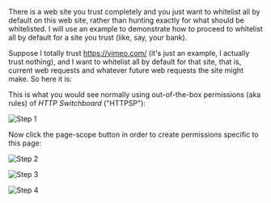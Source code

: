 There is a web site you trust completely and you just want to whitelist all by default on
this web site, rather than hunting exactly for what should be whitelisted. I will use an
example to demonstrate how to proceed to whitelist all by default for a site you trust (like,
say, your bank).

Suppose I totally trust <https://vimeo.com/> (it's just an example, I actually trust nothing), and
I want to whitelist all by default for that site, that is, current web requests and whatever
future web requests the site might make. So here it is:

This is what you would see normally using out-of-the-box permissions (aka rules) of *HTTP Switchboard* ("HTTPSP"):

![Step 1](https://raw.github.com/gorhill/httpswitchboard/master/doc/img/quicktour-003-a.png)

Now click the page-scope button in order to create permissions specific to this page:

![Step 2](https://raw.github.com/gorhill/httpswitchboard/master/doc/img/quicktour-003-b.png)


![Step 3](https://raw.github.com/gorhill/httpswitchboard/master/doc/img/quicktour-003-c.png)


![Step 4](https://raw.github.com/gorhill/httpswitchboard/master/doc/img/quicktour-003-d.png)
